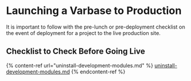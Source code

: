 # Launching a Varbase to Production

It is important to follow with the pre-lunch or pre-deployment checklist on the event of deployment for a project to the live production site.

## Checklist to Check Before Going Live

{% content-ref url="uninstall-development-modules.md" %}
[uninstall-development-modules.md](uninstall-development-modules.md)
{% endcontent-ref %}
